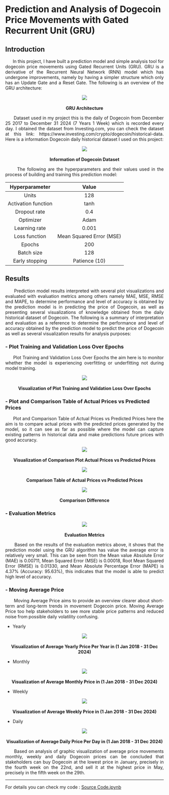 # Prediction and Analysis of Dogecoin Price Movements with Gated Recurrent Unit (GRU)


## Introduction

<p align = "justify">
&nbsp;&nbsp;&nbsp;&nbsp;&nbsp; In this project, I have built a prediction model and simple analysis tool for dogecoin price movements using Gated Recurrent Units (GRU). GRU is a derivative of the Recurrent Neural Network (RNN) model which has undergone improvements, namely by having a simpler structure which only has an Update Gate and a Reset Gate. The following is an overview of the GRU architecture:
</p>

<p align="center"> 
 <img src="Images/GRU Architecture.png"/> 
 <br></br>
 <b>GRU Architecture</b>
</p>

<p align = "justify">
&nbsp;&nbsp;&nbsp;&nbsp;&nbsp; Dataset used in my project this is the daily of Dogecoin from December 25 2017 to December 31 2024 (7 Years 1 Week) which is recorded every day. I obtained the dataset from Investing.com, you can check the dataset at this link: https://www.investing.com/crypto/dogecoin/historical-data. Here is a information Dogecoin daily historical dataset I used on this project:
</p>

<p align="center"> 
 <img src="Images/Dataset.png"/> 
 <br></br>
 <b>Information of Dogecoin Dataset</b>
</p>

<p align = "justify">
&nbsp;&nbsp;&nbsp;&nbsp;&nbsp; The following are the hyperparameters and their values ​​used in the process of building and training this prediction model:
</p>


<div align="center">
 
| **Hyperparameter**    | **Value**             |
|:---------------------:|:---------------------:|
| Units                | 128                   |
| Activation function  | tanh                  |
| Dropout rate        | 0.4                   |
| Optimizer           | Adam                  |
| Learning rate       | 0.001                 |
| Loss function       | Mean Squared Error (MSE) |
| Epochs              | 200                   |
| Batch size          | 128                   |
| Early stopping      | Patience (10)         |

</div>


## Results

<p align = "justify">
&nbsp;&nbsp;&nbsp;&nbsp;&nbsp; Prediction model results interpreted with several plot visualizations and evaluated with evaluation metrics among others namely MAE, MSE, RMSE and MAPE, to determine performance and level of accuracy is obtained by the prediction model is in predicting the price of Dogecoin, as well as presenting several visualizations of knowledge obtained from the daily historical dataset of Dogecoin. The following is a summary of interpretation and evaluation as a reference to determine the performance and level of accuracy obtained by the prediction model to predict the price of Dogecoin as well as several visualization results for analysis purposes:
</p>

### - Plot Training and Validation Loss Over Epochs
<p align = "justify"> 
&nbsp;&nbsp;&nbsp;&nbsp;&nbsp; Plot Training and Validation Loss Over Epochs the aim here is to monitor whether the model is experiencing overfitting or underfitting not during model training.
</p>

<p align="center"> 
 <img src="Images/Visualization of Plot Training and Validation Loss Over Epochs.png" /> 
 <br></br>
 <b>Visualization of Plot Training and Validation Loss Over Epochs</b>
</p>

### - Plot and Comparison Table of Actual Prices vs Predicted Prices
<p align = "justify"> 
&nbsp;&nbsp;&nbsp;&nbsp;&nbsp; Plot and Comparison Table of Actual Prices vs Predicted Prices here the aim is to compare actual prices with the predicted prices generated by the model, so it can see as far as possible where the model can capture existing patterns in historical data and make predictions future prices with good accuracy.
</p>

<p align="center"> 
 <img src="Images/Visualization of Comparison Plot Actual Prices vs Predicted Prices.png" /> 
 <br></br>
 <b>Visualization of Comparison Plot Actual Prices vs Predicted Prices</b>
</p>

<p align="center"> 
 <img src="Images/Comparison Table of Actual Prices vs Predicted Prices.png" /> 
 <br></br>
 <b>Comparison Table of Actual Prices vs Predicted Prices</b>
</p>

<p align="center"> 
 <img src="Images/Comparison Difference.png" /> 
 <br></br>
 <b>Comparison Difference</b>
</p>

### - Evaluation Metrics

<p align="center"> 
 <img src="Images/Evaluation Metrics.png" /> 
 <br></br>
 <b>Evaluation Metrics</b>
</p>

<p align = "justify"> 
&nbsp;&nbsp;&nbsp;&nbsp;&nbsp; Based on the results of the evaluation metrics above, it shows that the prediction model using the GRU algorithm has value the average error is relatively very small. This can be seen from the Mean value Absolute Error (MAE) is 0.00711, Mean Squared Error (MSE) is 0.00018, Root Mean Squared Error (RMSE) is 0.01330, and Mean Absolute Percentage Error (MAPE) is 4.37% (Accuracy: 95.63%), this indicates that the model is able to predict high level of accuracy.
</p>

### - Moving Average Price

<p align = "justify"> 
&nbsp;&nbsp;&nbsp;&nbsp;&nbsp; Moving Average Price aims to provide an overview clearer about short-term and long-term trends in movement Dogecoin price. Moving Average Price too help stakeholders to see more stable price patterns and reduced noise from possible daily volatility confusing.
</p>

- Yearly
<p align="center"> 
 <img src="Images/Yearly.png" /> 
 <br></br>
 <b>Visualization of Average Yearly Price Per Year in (1 Jan 2018 - 31 Dec 2024)</b>
</p>

- Monthly
<p align="center"> 
 <img src="Images/Monthly.png" /> 
 <br></br>
 <b>Visualization of Average Monthly Price in (1 Jan 2018 - 31 Dec 2024)</b>
</p>

- Weekly
<p align="center"> 
 <img src="Images/Weekly.png" /> 
 <br></br>
 <b>Visualization of Average Weekly Price in (1 Jan 2018 - 31 Dec 2024)</b>
</p>

- Daily
<p align="center"> 
 <img src="Images/Daily.png" /> 
 <br></br>
 <b>Visualization of Average Daily Price Per Day in (1 Jan 2018 - 31 Dec 2024)</b>
</p>

<p align = "justify"> 
&nbsp;&nbsp;&nbsp;&nbsp;&nbsp; Based on analysis of graphic visualization of average price movements monthly, weekly and daily Dogecoin prices can be concluded that stakeholders can buy Dogecoin at the lowest price in January, precisely in the fourth week on the 22nd, and sell it at the highest price in May, precisely in the fifth week on the 29th.
</p>

---------------------------------------------------------------------------------------------------------------------------------------------------------------------------------

For details you can check my code : [Source Code.ipynb](https://github.com/willy377/Prediction_and_Analysis_of_Dogecoin_Price_Movements_with_Gated-Recurrent_Unit--GRU-/blob/main/Source%20Code.ipynb)


